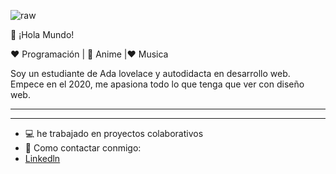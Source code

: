 ![raw](https://user-images.githubusercontent.com/63382740/120858295-f7326100-c558-11eb-92bc-58824db95b98.gif)

👋 ¡Hola Mundo!

❤️ Programación | 🖤 Anime |❤  Musica

Soy un estudiante de Ada lovelace y autodidacta en desarrollo web. Empece en el 2020, me apasiona todo lo que tenga que ver con  diseño web.
<hr>

<hr>

<ul>
  <li> 💻 he trabajado en proyectos colaborativos</li>
  <li> 📲 Como contactar conmigo:</li>
  <li><a href="https://www.linkedin.com/in/ingrid-victoria-taborda-07733b1b0/">Linkedln</a></li>
</ul>

  

